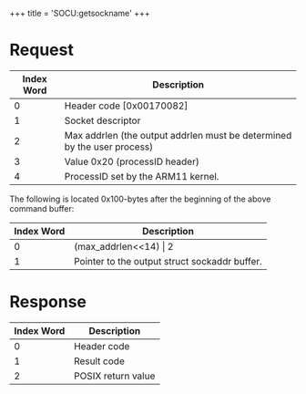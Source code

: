 +++
title = 'SOCU:getsockname'
+++

# Request

| Index Word | Description                                                             |
|------------|-------------------------------------------------------------------------|
| 0          | Header code \[0x00170082\]                                              |
| 1          | Socket descriptor                                                       |
| 2          | Max addrlen (the output addrlen must be determined by the user process) |
| 3          | Value 0x20 (processID header)                                           |
| 4          | ProcessID set by the ARM11 kernel.                                      |

The following is located 0x100-bytes after the beginning of the above
command buffer:

| Index Word | Description                                   |
|------------|-----------------------------------------------|
| 0          | (max_addrlen\<\<14) \| 2                      |
| 1          | Pointer to the output struct sockaddr buffer. |

# Response

| Index Word | Description        |
|------------|--------------------|
| 0          | Header code        |
| 1          | Result code        |
| 2          | POSIX return value |

